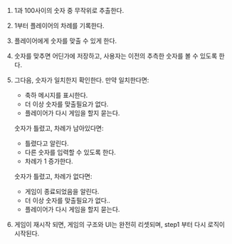 1. 1과 100사이의 숫자 중 무작위로 추출한다.

2. 1부터 플레이어의 차례를 기록한다.

3. 플레이어에게 숫자를 맞출 수 있게 한다.

4. 숫자를 맞추면 어딘가에 저장하고, 사용자는 이전의 추측한 숫자를 볼 수 있도록 한다.

5. 그다음, 숫자가 일치한지 확인한다.
   만약 일치한다면:
   - 축하 메시지를 표시한다.
   - 더 이상 숫자를 맞출필요가 없다.
   - 플레이어가 다시 게임을 할지 묻는다.

   숫자가 틀렸고, 차례가 남아있다면:
   - 틀렸다고 알린다.
   - 다른 숫자를 입력할 수 있도록 한다.
   - 차례가 1 증가한다.
   
   숫자가 틀렸고, 차례가 없다면:
   - 게임이 종료되었음을 알린다.
   - 더 이상 숫자를 맞출필요가 없다..
   - 플레이어가 다시 게임을 할지 묻는다.

6. 게임이 재시작 되면, 게임의 구조와 UI는 완전히 리셋되며, step1 부터 다시 로직이 시작된다.